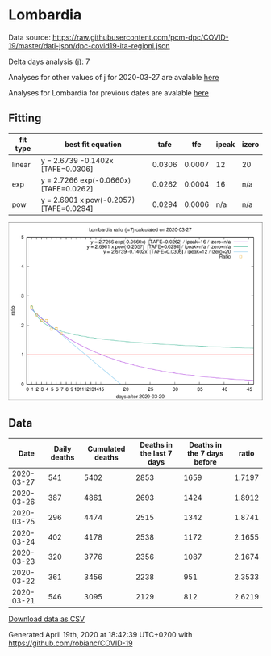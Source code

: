 # Lombardia

Data source: https://raw.githubusercontent.com/pcm-dpc/COVID-19/master/dati-json/dpc-covid19-ita-regioni.json

Delta days analysis (j): 7

Analyses for other values of j for 2020-03-27 are avalable [here](../2020-03-27/README.md)

Analyses for Lombardia for previous dates are avalable [here](../README.md)

## Fitting 
|fit type|best fit equation|tafe|tfe|ipeak|izero|
|-------|-----|--------|------|---|---|
|linear|y = 2.6739 -0.1402x  [TAFE=0.0306]|0.0306|0.0007|12|20|
|exp|y = 2.7266 exp(-0.0660x)  [TAFE=0.0262]|0.0262|0.0004|16|n/a|
|pow|y = 2.6901 x pow(-0.2057)  [TAFE=0.0294]|0.0294|0.0006|n/a|n/a|

![Plot](COVID-19_lombardia_j7_2020-03-27.png)

## Data
|Date|Daily deaths|Cumulated deaths|Deaths in the last 7 days|Deaths in the 7 days before|ratio|
|----|----------|-----------|-------|--------------------|-----|
|2020-03-27|541|5402|2853|1659|1.7197|
|2020-03-26|387|4861|2693|1424|1.8912|
|2020-03-25|296|4474|2515|1342|1.8741|
|2020-03-24|402|4178|2538|1172|2.1655|
|2020-03-23|320|3776|2356|1087|2.1674|
|2020-03-22|361|3456|2238|951|2.3533|
|2020-03-21|546|3095|2129|812|2.6219|

[Download data as CSV](COVID-19_lombardia_j7_2020-03-27.csv)

Generated April 19th, 2020 at 18:42:39 UTC+0200 with https://github.com/robianc/COVID-19
